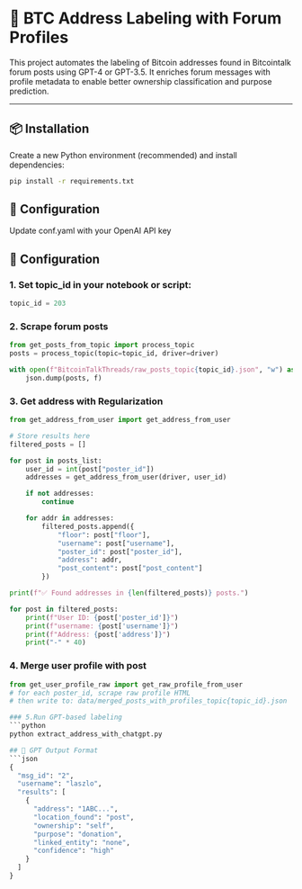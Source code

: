 # 🧠 BTC Address Labeling with Forum Profiles

This project automates the labeling of Bitcoin addresses found in Bitcointalk forum posts using GPT-4 or GPT-3.5. It enriches forum messages with profile metadata to enable better ownership classification and purpose prediction.

---

## 📦 Installation

Create a new Python environment (recommended) and install dependencies:

```bash
pip install -r requirements.txt
```
## 🔧 Configuration
Update conf.yaml with your OpenAI API key

## 🔧 Configuration

### 1. Set topic_id in your notebook or script:
```python
topic_id = 203
```
### 2. Scrape forum posts
```python
from get_posts_from_topic import process_topic
posts = process_topic(topic=topic_id, driver=driver)

with open(f"BitcoinTalkThreads/raw_posts_topic{topic_id}.json", "w") as f:
    json.dump(posts, f)
```
### 3. Get address with Regularization
```python
from get_address_from_user import get_address_from_user

# Store results here
filtered_posts = []

for post in posts_list:
    user_id = int(post["poster_id"])
    addresses = get_address_from_user(driver, user_id)

    if not addresses:
        continue

    for addr in addresses:
        filtered_posts.append({
            "floor": post["floor"],
            "username": post["username"],
            "poster_id": post["poster_id"],
            "address": addr,
            "post_content": post["post_content"]
        })

print(f"✅ Found addresses in {len(filtered_posts)} posts.")

for post in filtered_posts:
    print(f"User ID: {post['poster_id']}")
    print(f"username: {post['username']}")
    print(f"Address: {post['address']}")
    print("-" * 40)
```
### 4. Merge user profile with post
```python
from get_user_profile_raw import get_raw_profile_from_user
# for each poster_id, scrape raw profile HTML
# then write to: data/merged_posts_with_profiles_topic{topic_id}.json

### 5.Run GPT-based labeling
```python
python extract_address_with_chatgpt.py

## 📄 GPT Output Format
```json
{
  "msg_id": "2",
  "username": "laszlo",
  "results": [
    {
      "address": "1ABC...",
      "location_found": "post",
      "ownership": "self",
      "purpose": "donation",
      "linked_entity": "none",
      "confidence": "high"
    }
  ]
}
```